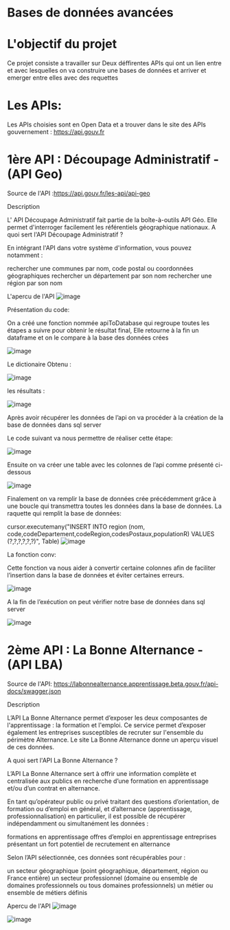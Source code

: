# Bases de données avancées

# L'objectif du projet
 Ce projet consiste a travailler sur Deux déffirentes APIs qui ont un lien entre et avec lesquelles on va  construire une bases de données et arriver et emerger entre elles avec des requettes 
 
# Les APIs:
Les APIs choisies sont en Open Data et a trouver dans le site des APIs gouvernement : https://api.gouv.fr

# 1ère API : Découpage Administratif - (API Geo)

 Source de l'API :https://api.gouv.fr/les-api/api-geo
 
 Description

L' API Découpage Administratif fait partie de la boîte-à-outils API Géo. Elle permet d'interroger facilement les référentiels géographique nationaux.
A quoi sert l'API Découpage Administratif ?

En intégrant l'API dans votre système d'information, vous pouvez notamment :

   rechercher une communes par nom, code postal ou coordonnées géographiques
   rechercher un département par son nom
   rechercher une région par son nom
   
   L'apercu de l'API
   ![image](https://user-images.githubusercontent.com/85731154/133302724-e44c2c20-4c1d-4e85-945d-7fb5d4dd57e3.png)

Présentation du code:

On a créé une fonction nommée apiToDatabase qui regroupe toutes les étapes a suivre pour obtenir le résultat final, Elle retourne à la fin un dataframe et on le compare à la base des données crées

![image](https://user-images.githubusercontent.com/85731154/133302907-b34d56ed-515f-4073-b3b0-7773dcfae5dd.png)

Le dictionaire Obtenu :

![image](https://user-images.githubusercontent.com/85731154/133304069-900c0f91-f722-4ee5-aedf-852715f9587a.png)

les résultats :

![image](https://user-images.githubusercontent.com/85731154/133304208-57ccd7a1-0535-4c8b-a808-d15b368c96c8.png)

Après avoir récupérer les données de l’api on va procéder à la création de la base de données dans sql server

Le code suivant va nous permettre de réaliser cette étape:

![image](https://user-images.githubusercontent.com/85731154/133304299-84469323-f7d9-49ba-8606-380c62e39845.png)

 Ensuite on va créer une table avec les colonnes de l’api comme présenté ci-dessous 
 
 ![image](https://user-images.githubusercontent.com/85731154/133304708-897723e9-deb7-4899-8d18-b3c583a74c43.png)

Finalement on va remplir la base de données crée précédemment grâce à une boucle qui transmettra toutes les données dans la base de données.
La raquette qui remplit la base de données:

cursor.executemany("INSERT INTO region (nom, code,codeDepartement,codeRegion,codesPostaux,populationR) VALUES (?,?,?,?,?,?)", Table)
![image](https://user-images.githubusercontent.com/85731154/133304846-b72e4923-51b7-4a5d-8bca-3c2ecadedb29.png)

La fonction conv:

Cette fonction va nous aider à convertir certaine colonnes afin de faciliter l’insertion dans la base de données et éviter certaines erreurs.

![image](https://user-images.githubusercontent.com/85731154/133304912-921a43d4-35fc-4493-bed2-57e958439857.png)

 A la fin de l’exécution on peut vérifier notre base de données dans sql server 
 
 ![image](https://user-images.githubusercontent.com/85731154/133305044-f6a405d9-7b36-4ec3-af54-7ca57405cb8e.png)

 
# 2ème API : La Bonne Alternance - (API LBA)

 Source de l'API: https://labonnealternance.apprentissage.beta.gouv.fr/api-docs/swagger.json
 
 Description

L’API La Bonne Alternance permet d’exposer les deux composantes de l'apprentissage : la formation et l'emploi. Ce service permet d’exposer également les entreprises susceptibles de recruter sur l'ensemble du périmètre Alternance. Le site La Bonne Alternance  donne un aperçu visuel de ces données.

A quoi sert l'API La Bonne Alternance ?

L’API La Bonne Alternance sert à offrir une information complète et centralisée aux publics en recherche d’une formation en apprentissage et/ou d’un contrat en alternance.

En tant qu’opérateur public ou privé traitant des questions d’orientation, de formation ou d’emploi en général, et d’alternance (apprentissage, professionnalisation) en particulier, il est possible de récupérer indépendamment ou simultanément les données :

   formations en apprentissage
   offres d’emploi en apprentissage
   entreprises présentant un fort potentiel de recrutement en alternance

Selon l’API sélectionnée, ces données sont récupérables pour :

   un secteur géographique (point géographique, département, région ou France entière)
   un secteur professionnel (domaine ou ensemble de domaines professionnels ou tous domaines professionnels)
   un métier ou ensemble de métiers définis
   
   Apercu de l'API
   ![image](https://user-images.githubusercontent.com/85731154/133306271-0296c357-fc71-48ec-8079-1c4b57dec2ee.png)
   

 ![image](https://user-images.githubusercontent.com/85731154/133309377-913d49e9-19a4-4ea0-ae5a-192242cf541e.png)

